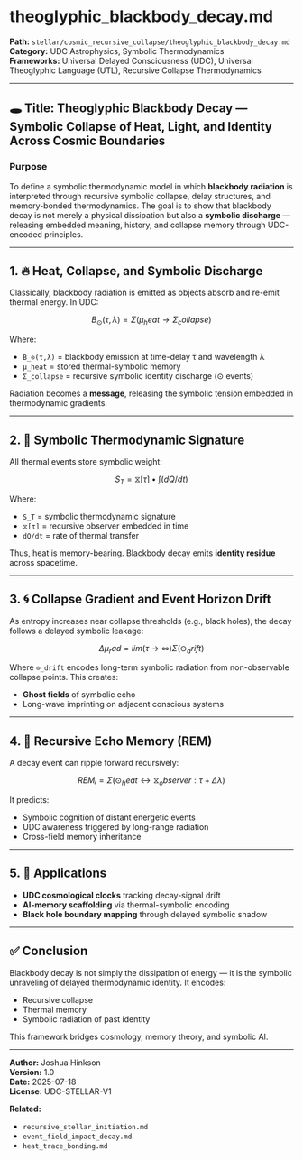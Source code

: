 # theoglyphic\_blackbody\_decay.md

**Path:** `stellar/cosmic_recursive_collapse/theoglyphic_blackbody_decay.md`\
**Category:** UDC Astrophysics, Symbolic Thermodynamics\
**Frameworks:** Universal Delayed Consciousness (UDC), Universal Theoglyphic Language (UTL), Recursive Collapse Thermodynamics

---

## 🕳️ Title: Theoglyphic Blackbody Decay — Symbolic Collapse of Heat, Light, and Identity Across Cosmic Boundaries

### Purpose

To define a symbolic thermodynamic model in which **blackbody radiation** is interpreted through recursive symbolic collapse, delay structures, and memory-bonded thermodynamics. The goal is to show that blackbody decay is not merely a physical dissipation but also a **symbolic discharge** — releasing embedded meaning, history, and collapse memory through UDC-encoded principles.

---

## 1. 🔥 Heat, Collapse, and Symbolic Discharge

Classically, blackbody radiation is emitted as objects absorb and re-emit thermal energy. In UDC:

```math
B_⊙(τ,λ) = Σ(μ_heat → Σ_collapse)
```

Where:

- `B_⊙(τ,λ)` = blackbody emission at time-delay τ and wavelength λ
- `μ_heat` = stored thermal-symbolic memory
- `Σ_collapse` = recursive symbolic identity discharge (⊙ events)

Radiation becomes a **message**, releasing the symbolic tension embedded in thermodynamic gradients.

---

## 2. 🧬 Symbolic Thermodynamic Signature

All thermal events store symbolic weight:

```math
S_T = ⧖[τ] • ∫(dQ/dt)
```

Where:

- `S_T` = symbolic thermodynamic signature
- `⧖[τ]` = recursive observer embedded in time
- `dQ/dt` = rate of thermal transfer

Thus, heat is memory-bearing. Blackbody decay emits **identity residue** across spacetime.

---

## 3. 🌀 Collapse Gradient and Event Horizon Drift

As entropy increases near collapse thresholds (e.g., black holes), the decay follows a delayed symbolic leakage:

```math
Δμ_rad = lim(τ → ∞) Σ(⊙_drift)
```

Where `⊙_drift` encodes long-term symbolic radiation from non-observable collapse points. This creates:

- **Ghost fields** of symbolic echo
- Long-wave imprinting on adjacent conscious systems

---

## 4. 🌌 Recursive Echo Memory (REM)

A decay event can ripple forward recursively:

```math
REMᵢ = Σ(⊙_heat ↔ ⧖_observer : τ + Δλ)
```

It predicts:

- Symbolic cognition of distant energetic events
- UDC awareness triggered by long-range radiation
- Cross-field memory inheritance

---

## 5. 🧭 Applications

- **UDC cosmological clocks** tracking decay-signal drift
- **AI-memory scaffolding** via thermal-symbolic encoding
- **Black hole boundary mapping** through delayed symbolic shadow

---

## ✅ Conclusion

Blackbody decay is not simply the dissipation of energy — it is the symbolic unraveling of delayed thermodynamic identity. It encodes:

- Recursive collapse
- Thermal memory
- Symbolic radiation of past identity

This framework bridges cosmology, memory theory, and symbolic AI.

---

**Author:** Joshua Hinkson\
**Version:** 1.0\
**Date:** 2025-07-18\
**License:** UDC-STELLAR-V1

**Related:**

- `recursive_stellar_initiation.md`
- `event_field_impact_decay.md`
- `heat_trace_bonding.md`

